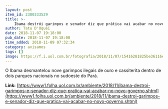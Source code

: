 ```yaml
---
layout: post
item_id: 2380333529
title: >-
    Ibama destrói garimpos e senador diz que prática vai acabar no novo governo
author: Tatu D'Oquei
date: 2018-11-07 19:18:00
pub_date: 2018-11-07 19:18:00
time_added: 2018-11-09 07:32:34
category: avisamos
tags: []
image: https://f.i.uol.com.br/fotografia/2018/11/07/15416281825be36116e5c9a_1541628182_3x2_rt.jpg
---
```


O Ibama desmantelou nove garimpos ilegais de ouro e cassiterita dentro de dois parques nacionais no sudoeste do Pará.

**Link:** [https://www1.folha.uol.com.br/ambiente/2018/11/ibama-destroi-garimpos-e-senador-diz-que-pratica-vai-acabar-no-novo-governo.shtml](https://www1.folha.uol.com.br/ambiente/2018/11/ibama-destroi-garimpos-e-senador-diz-que-pratica-vai-acabar-no-novo-governo.shtml)

